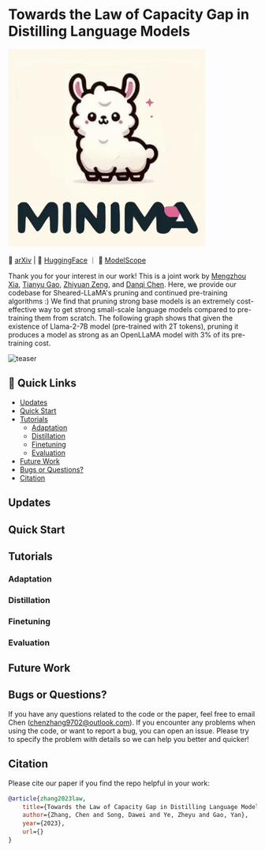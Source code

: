 # Towards the Law of Capacity Gap in Distilling Language Models

<img src="assets/logo.jpg" alt="logo" width="400"/>

📑 [arXiv]() | 🤗 [HuggingFace]() ｜ 🤖 [ModelScope]()

Thank you for your interest in our work! This is a joint work by [Mengzhou Xia](https://xiamengzhou.github.io/), [Tianyu Gao](https://gaotianyu.xyz/about/), [Zhiyuan Zeng](https://scholar.google.com/citations?user=qLJqCqsAAAAJ&hl=en), and [Danqi Chen](https://www.cs.princeton.edu/~danqic/). Here, we provide our codebase for Sheared-LLaMA's pruning and continued pre-training algorithms :) We find that pruning strong base models is an extremely cost-effective way to get strong small-scale language models compared to pre-training them from scratch. The following graph shows that given the existence of Llama-2-7B model (pre-trained with 2T tokens), pruning it produces a model as strong as an OpenLLaMA model with 3% of its pre-training cost. 

<img src="images/teaserwlegend.jpg" alt="teaser" width="400" />


## 🔗 Quick Links

- [Updates](#updates)
- [Quick Start](#quick-start)
- [Tutorials](#tutorials)
  - [Adaptation](#adaptation)
  - [Distillation](#distillation)
  - [Finetuning](#finetuning)
  - [Evaluation](#evaluation)
- [Future Work](#future-work)
- [Bugs or Questions?](#bugs-or-questions)
- [Citation](#citation)

## Updates

## Quick Start

## Tutorials

### Adaptation

### Distillation

### Finetuning

### Evaluation

## Future Work

## Bugs or Questions?

If you have any questions related to the code or the paper, feel free to email Chen (chenzhang9702@outlook.com). If you encounter any problems when using the code, or want to report a bug, you can open an issue. Please try to specify the problem with details so we can help you better and quicker!


## Citation

Please cite our paper if you find the repo helpful in your work:

```bibtex
@article{zhang2023law,
    title={Towards the Law of Capacity Gap in Distilling Language Models},
    author={Zhang, Chen and Song, Dawei and Ye, Zheyu and Gao, Yan},
    year={2023},
    url={}
}
```

